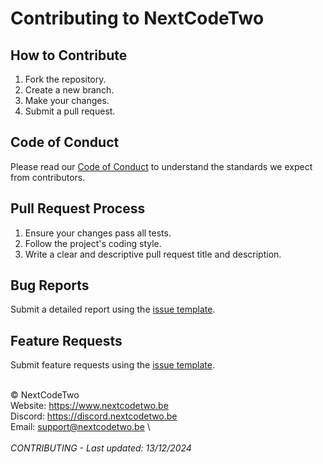 # Contributing to NextCodeTwo

## How to Contribute
1. Fork the repository.
2. Create a new branch.
3. Make your changes.
4. Submit a pull request.

## Code of Conduct
Please read our [Code of Conduct](CODE_OF_CONDUCT.md) to understand the standards we expect from contributors.

## Pull Request Process
1. Ensure your changes pass all tests.
2. Follow the project's coding style.
3. Write a clear and descriptive pull request title and description.

## Bug Reports
Submit a detailed report using the [issue template](ISSUE_TEMPLATE.md).

## Feature Requests
Submit feature requests using the [issue template](ISSUE_TEMPLATE.md).

\
© NextCodeTwo\
Website: https://www.nextcodetwo.be \
Discord: https://discord.nextcodetwo.be \
Email: support@nextcodetwo.be \ <br><br>
*CONTRIBUTING - Last updated: 13/12/2024*